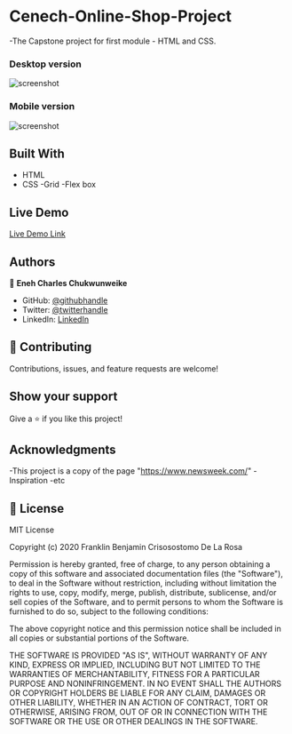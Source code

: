 # Cenech-Online-Shop-Project
-The Capstone project for first module - HTML and CSS.


### Desktop version

![screenshot](/home/emperor/Desktop/Microverse/projects/Capstone-Projects/Capstone1/final-submit/Cenech-Online-Shop-Project/images/desktop-view.png)

### Mobile version

![screenshot](/home/emperor/Desktop/Microverse/projects/Capstone-Projects/Capstone1/final-submit/Cenech-Online-Shop-Project/images/mobile-view.png)



## Built With

- HTML
- CSS
    -Grid
    -Flex box

## Live Demo

[Live Demo Link](https://charlyeneh.github.io/Cenech-Online-Shop-Project/)

## Authors

👤 **Eneh Charles Chukwunweike**

- GitHub: [@githubhandle](https://github.com/charlyeneh)
- Twitter: [@twitterhandle](https://twitter.com/ProgrammerBaby?s=09)
- LinkedIn: [LinkedIn](https://www.linkedin.com/in/charles-chukwunweike-eneh-5345a2147)

## 🤝 Contributing

Contributions, issues, and feature requests are welcome!

## Show your support

Give a ⭐️ if you like this project!

## Acknowledgments

-This project is a copy of the page "https://www.newsweek.com/"
-Inspiration
-etc

## 📝 License

MIT License

Copyright (c) 2020 Franklin Benjamin Crisosostomo De La Rosa

Permission is hereby granted, free of charge, to any person obtaining a copy
of this software and associated documentation files (the "Software"), to deal
in the Software without restriction, including without limitation the rights
to use, copy, modify, merge, publish, distribute, sublicense, and/or sell
copies of the Software, and to permit persons to whom the Software is
furnished to do so, subject to the following conditions:

The above copyright notice and this permission notice shall be included in all
copies or substantial portions of the Software.

THE SOFTWARE IS PROVIDED "AS IS", WITHOUT WARRANTY OF ANY KIND, EXPRESS OR
IMPLIED, INCLUDING BUT NOT LIMITED TO THE WARRANTIES OF MERCHANTABILITY,
FITNESS FOR A PARTICULAR PURPOSE AND NONINFRINGEMENT. IN NO EVENT SHALL THE
AUTHORS OR COPYRIGHT HOLDERS BE LIABLE FOR ANY CLAIM, DAMAGES OR OTHER
LIABILITY, WHETHER IN AN ACTION OF CONTRACT, TORT OR OTHERWISE, ARISING FROM,
OUT OF OR IN CONNECTION WITH THE SOFTWARE OR THE USE OR OTHER DEALINGS IN THE
SOFTWARE.
